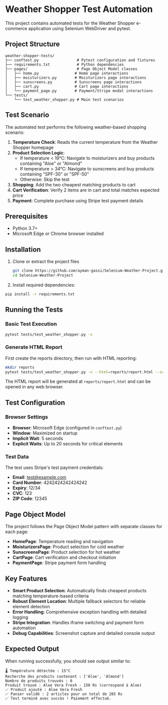 # Weather Shopper Test Automation

This project contains automated tests for the Weather Shopper e-commerce application using Selenium WebDriver and pytest.

## Project Structure

```
weather-shopper-tests/
├── conftest.py                 # Pytest configuration and fixtures
├── requirements.txt            # Python dependencies
├── pages/                      # Page Object Model classes
│   ├── home.py                # Home page interactions
│   ├── moisturizers.py        # Moisturizers page interactions
│   ├── sunscreens.py          # Sunscreens page interactions
│   ├── cart.py                # Cart page interactions
│   └── payment_page.py        # Payment/Stripe modal interactions
└── tests/
    └── test_weather_shopper.py # Main test scenarios
```

## Test Scenario

The automated test performs the following weather-based shopping scenario:

1. **Temperature Check**: Reads the current temperature from the Weather Shopper homepage
2. **Product Selection Logic**:
   * If temperature < 19°C: Navigate to moisturizers and buy products containing "Aloe" or "Almond"
   * If temperature > 34°C: Navigate to sunscreens and buy products containing "SPF-30" or "SPF-50"
   * Otherwise: Skip the test
3. **Shopping**: Add the two cheapest matching products to cart
4. **Cart Verification**: Verify 2 items are in cart and total matches expected price
5. **Payment**: Complete purchase using Stripe test payment details

## Prerequisites

* Python 3.7+
* Microsoft Edge or Chrome browser installed

## Installation

1. Clone or extract the project files

   ```bash
   git clone https://github.com/ayman-gassi/Selenium-Weather-Project.git
   cd Selenium-Weather-Project
   ```
2. Install required dependencies:

```bash
pip install -r requirements.txt
```

## Running the Tests

### Basic Test Execution

```bash
pytest tests/test_weather_shopper.py -v
```

### Generate HTML Report

First create the reports directory, then run with HTML reporting:

```bash
mkdir reports
pytest tests/test_weather_shopper.py -v --html=reports/report.html --self-contained-html
```

The HTML report will be generated at `reports/report.html` and can be opened in any web browser.

## Test Configuration

### Browser Settings

* **Browser**: Microsoft Edge (configured in `conftest.py`)
* **Window**: Maximized on startup
* **Implicit Wait**: 5 seconds
* **Explicit Waits**: Up to 20 seconds for critical elements

### Test Data

The test uses Stripe's test payment credentials:

* **Email**: test@example.com
* **Card Number**: 4242424242424242
* **Expiry**: 12/34
* **CVC**: 123
* **ZIP Code**: 12345

## Page Object Model

The project follows the Page Object Model pattern with separate classes for each page:

* **HomePage**: Temperature reading and navigation
* **MoisturizersPage**: Product selection for cold weather
* **SunscreensPage**: Product selection for hot weather
* **CartPage**: Cart verification and checkout initiation
* **PaymentPage**: Stripe payment form handling

## Key Features

* **Smart Product Selection**: Automatically finds cheapest products matching temperature-based criteria
* **Robust Element Location**: Multiple fallback selectors for reliable element detection
* **Error Handling**: Comprehensive exception handling with detailed logging
* **Stripe Integration**: Handles iframe switching and payment form automation
* **Debug Capabilities**: Screenshot capture and detailed console output

## Expected Output

When running successfully, you should see output similar to:

```
🌡️ Température détectée : 15°C
Recherche des produits contenant : ['Aloe', 'Almond']
Nombre de produits trouvés : 6
Produit trouvé : Aloe Vera Fresh - 150 Rs (correspond à Aloe)
✅ Produit ajouté : Aloe Vera Fresh
✅ Panier validé : 2 articles pour un total de 285 Rs
✅ Test terminé avec succès ! Paiement effectué.
```
